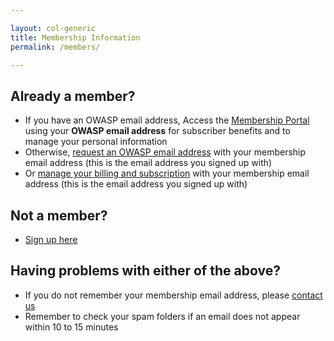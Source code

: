 ```yaml
---

layout: col-generic
title: Membership Information
permalink: /members/

---
```


## Already a member?
- If you have an OWASP email address, Access the [Membership Portal](https://members.owasp.org) using your **OWASP email address** for subscriber benefits and to manage your personal information
- Otherwise, [request an OWASP email address](/manage-membership/) with your membership email address (this is the email address you signed up with)
- Or [manage your billing and subscription](/manage-membership/) with your membership email address (this is the email address you signed up with)


## Not a member?
- [Sign up here](/membership/)


## Having problems with either of the above?
- If you do not remember your membership email address, please [contact us](https://contact.owasp.org/)
- Remember to check your spam folders if an email does not appear within 10 to 15 minutes
